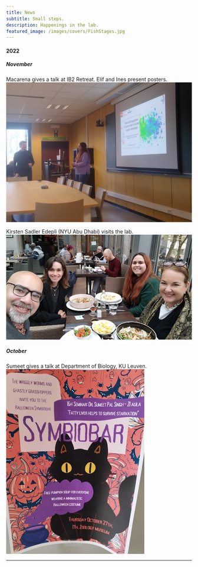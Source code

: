 ```yaml
---
title: News
subtitle: Small steps.
description: Happenings in the lab.
featured_image: /images/covers/FishStages.jpg
---
```


#### 2022

##### November

Macarena gives a talk at IB2 Retreat. Elif and Ines present posters.  
![IB2](/images/news/2022/IB2.jpg "IB2")  

Kirsten Sadler Edepli (NYU Abu Dhabi) visits the lab.  
![KSE](/images/news/2022/KirstenVisit.jpeg "KSE")  

##### October

Sumeet gives a talk at Department of Biology, KU Leuven.  
![KULeuvenVisit](/images/news/2022/KULeuven.jpeg "KU Leuven Poster")  

---


